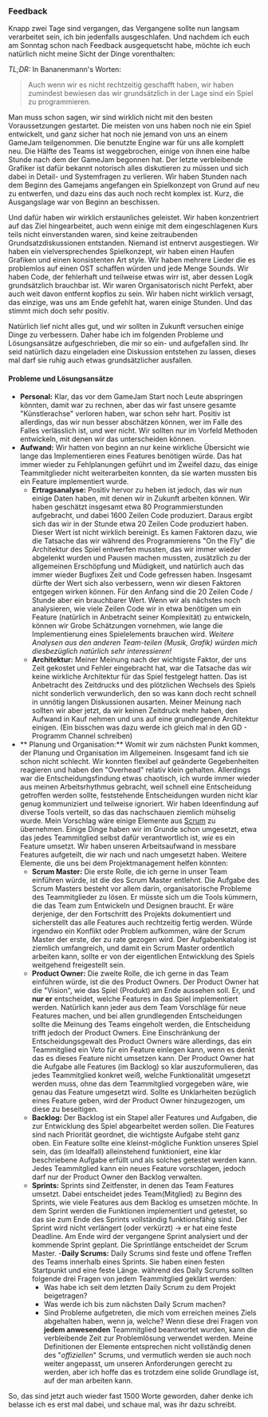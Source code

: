 ### Feedback
Knapp zwei Tage sind vergangen, das Vergangene sollte nun langsam verarbeitet sein, ich bin jedenfalls ausgeschlafen. Und nachdem ich euch am Sonntag schon nach Feedback ausgequetscht habe, möchte ich euch natürlich nicht meine Sicht der Dinge vorenthalten:

*TL;DR:* In Bananenmann's Worten:

> Auch wenn wir es nicht rechtzeitig geschafft haben, wir haben zumindest bewiesen das wir grundsätzlich in der Lage sind ein Spiel zu programmieren.


Man muss schon sagen, wir sind wirklich nicht mit den besten Voraussetzungen gestartet. Die meisten von uns haben noch nie ein Spiel entwickelt, und ganz sicher hat noch nie jemand von uns an einem GameJam teilgenommen. Die benutzte Engine war für uns alle komplett neu. Die Hälfte des Teams ist weggebrochen, einige von ihnen eine halbe Stunde nach dem der GameJam begonnen hat. Der letzte verbleibende Grafiker ist dafür bekannt notorisch alles diskutieren zu müssen und sich dabei in Detail- und Systemfragen zu verlieren. Wir haben Stunden nach dem Beginn des Gamejams angefangen ein Spielkonzept von Grund auf neu zu entwerfen, und dazu eins das auch noch recht komplex ist. Kurz, die Ausgangslage war von Beginn an beschissen.

Und dafür haben wir wirklich erstaunliches geleistet. Wir haben konzentriert auf das Ziel hingearbeitet, auch wenn einige mit dem eingeschlagenen Kurs teils nicht einverstanden waren, sind keine zeitraubenden Grundsatzdiskussionen entstanden. Niemand ist entnervt ausgestiegen. Wir haben ein vielversprechendes Spielkonzept, wir haben einen Haufen Grafiken und einen konsistenten Art style. Wir haben mehrere Lieder die es problemlos auf einen OST schaffen würden und jede Menge Sounds. Wir haben Code, der fehlerhaft und teilweise etwas wirr ist, aber dessen Logik grundsätzlich brauchbar ist. Wir waren Organisatorisch nicht Perfekt, aber auch weit davon entfernt kopflos zu sein. Wir haben nicht wirklich versagt, das einzige, was uns am Ende gefehlt hat, waren einige Stunden. Und das stimmt mich doch sehr positiv.

Natürlich lief nicht alles gut, und wir sollten in Zukunft versuchen einige Dinge zu verbessern. Daher habe ich im folgenden Probleme und Lösungsansätze aufgeschrieben, die mir so ein- und aufgefallen sind. Ihr seid natürlich dazu eingeladen eine Diskussion entstehen zu lassen, dieses mal darf sie ruhig auch etwas grundsätzlicher ausfallen.

#### Probleme und Lösungsansätze

- **Personal:** Klar, das vor dem GameJam Start noch Leute abspringen könnten, damit war zu rechnen,  aber das wir fast unsere gesamte "Künstlerachse" verloren haben, war schon sehr hart. Positiv ist allerdings, das wir nun besser abschätzen können, wer im Falle des Falles verlässlich ist, und wer nicht. Wir sollten nur im Vorfeld Methoden entwickeln, mit denen wir das unterscheiden können.
- **Aufwand:** Wir hatten von beginn an nur keine wirkliche Übersicht wie lange das Implementieren eines Features benötigen würde. Das hat immer wieder zu Fehlplanungen geführt und im Zweifel dazu, das einige Teammitglieder nicht weiterarbeiten konnten, da sie warten mussten bis ein Feature implementiert wurde.
	- **Ertragsanalyse:** Positiv hervor zu heben ist jedoch, das wir nun einige Daten haben, mit denen wir in Zukunft arbeiten können. Wir haben geschätzt insgesamt etwa 80 Programmierstunden aufgebracht, und dabei 1600 Zeilen Code produziert. Daraus ergibt sich das wir in der Stunde etwa 20 Zeilen Code produziert haben. Dieser Wert ist nicht wirklich bereinigt. Es kamen Faktoren dazu, wie die Tatsache das wir während des Programmierens "On the Fly" die Architektur des Spiel entwerfen mussten, das wir immer wieder abgelenkt wurden und Pausen machen mussten, zusätzlich zu der allgemeinen Erschöpfung und Müdigkeit, und natürlich auch das immer wieder Bugfixes Zeit und Code gefressen haben. Insgesamt dürfte der Wert sich also verbessern, wenn wir diesen Faktoren entgegen wirken können. Für den Anfang sind die 20 Zeilen Code / Stunde aber ein brauchbarer Wert. Wenn wir als nächstes noch analysieren, wie viele Zeilen Code wir in etwa benötigen um ein Feature (natürlich in Anbetracht seiner Komplexität) zu entwickeln, können wir Grobe Schätzungen vornehmen, wie lange die Implementierung eines Spielelements brauchen wird. *Weitere Analysen aus den anderen Team-teilen (Musik, Grafik) würden mich diesbezüglich natürlich sehr interessieren!*
	- **Architektur:** Meiner Meinung nach der wichtigste Faktor, der uns Zeit gekostet und Fehler eingebracht hat, war die Tatsache das wir keine wirkliche Architektur für das Spiel festgelegt hatten. Das ist Anbetracht des Zeitdrucks und des plötzlichen Wechsels des Spiels nicht sonderlich verwunderlich, den so was kann doch recht schnell in unnötig langen Diskussionen ausarten. Meiner Meinung nach sollten wir aber jetzt, da wir keinen Zeitdruck mehr haben, den Aufwand in Kauf nehmen und uns auf eine grundlegende Architektur einigen. (Ein bisschen was dazu werde ich gleich mal in den GD - Programm Channel schreiben)
- ** Planung und Organisation:** Womit wir zum nächsten Punkt kommen, der Planung und Organisation im Allgemeinen. Insgesamt fand ich sie schon nicht schlecht. Wir konnten flexibel auf geänderte Gegebenheiten reagieren und haben den "Overhead" relativ klein gehalten. Allerdings war die Entscheidungsfindung etwas chaotisch, ich wurde immer wieder aus meinen Arbeitsrhythmus gebracht, weil schnell eine Entscheidung getroffen werden sollte, feststehende Entscheidungen wurden nicht klar genug kommuniziert und teilweise ignoriert. Wir haben Ideenfindung auf diverse Tools verteilt, so das das nachschauen ziemlich mühselig wurde. Mein Vorschlag wäre einige Elemente aus [Scrum](https://en.wikipedia.org/wiki/Scrum_(software_development)) zu übernehmen. Einige Dinge haben wir im Grunde schon umgesetzt, etwa das jedes Teammitglied selbst dafür verantwortlich ist, *wie* es ein Feature umsetzt. Wir haben unseren Arbeitsaufwand in messbare Features aufgeteilt, die wir nach und nach umgesetzt haben. Weitere Elemente, die uns bei dem Projektmanagement helfen könnten:
	- **Scrum Master:**  Die erste Rolle, die ich gerne in unser Team einführen würde, ist die des Scrum Master entlehnt. Die Aufgabe des Scrum Masters besteht vor allem darin, organisatorische Probleme des Teammitglieder zu lösen. Er müsste sich um die Tools kümmern, die das Team zum Entwickeln und Designen braucht. Er wäre derjenige, der den Fortschritt des Projekts dokumentiert und sicherstellt das alle Features auch rechtzeitig fertig werden. Würde irgendwo ein Konflikt oder Problem aufkommen, wäre der Scrum Master der erste, der zu rate gezogen wird. Der Aufgabenkatalog ist ziemlich umfangreich, und damit ein Scrum Master ordentlich arbeiten kann, sollte er von der eigentlichen Entwicklung des Spiels weitgehend freigestellt sein.
	- **Product Owner:** Die zweite Rolle, die ich gerne in das Team einführen würde, ist die des Product Owners. Der Product Owner hat die "Vision", wie das Spiel (Produkt) am Ende aussehen soll. Er, und **nur er** entscheidet, welche Features in das Spiel implementiert werden. Natürlich kann jeder aus dem Team Vorschläge für neue Features machen, und bei allen grundlegenden Entscheidungen sollte die Meinung des Teams eingeholt werden, die Entscheidung trifft jedoch der Product Owners. Eine Einschränkung der Entscheidungsgewalt des Product Owners wäre allerdings, das ein Teammitglied ein Veto für ein Feature einlegen kann, wenn es denkt das es dieses Feature nicht umsetzen kann. Der Product Owner hat die Aufgabe alle Features (im Backlog) so klar auszuformulieren, das jedes Teammitglied konkret weiß, welche Funktionalität umgesetzt werden muss, ohne das dem Teammitglied vorgegeben wäre, wie genau das Feature umgesetzt wird. Sollte es Unklarheiten bezüglich eines Feature geben, wird der Product Owner hinzugezogen, um diese zu beseitigen.
	- **Backlog:** Der Backlog ist ein Stapel aller Features und Aufgaben, die zur Entwicklung des Spiel abgearbeitet werden sollen. Die Features sind nach Priorität geordnet, die wichtigste Aufgabe steht ganz oben. Ein Feature sollte eine kleinst-mögliche Funktion unseres Spiel sein, das (im Idealfall) alleinstehend funktioniert, eine klar beschriebene Aufgabe erfüllt und als solches getestet werden kann. Jedes Teammitglied kann ein neues Feature vorschlagen, jedoch darf nur der Product Owner den Backlog verwalten.
	- **Sprints:** Sprints sind Zeitfenster, in denen das Team Features umsetzt. Dabei entscheidet jedes Team(Mitglied) zu Beginn des Sprints, wie viele Features aus dem Backlog es umsetzen möchte. In dem Sprint werden die Funktionen implementiert und getestet, so das sie zum Ende des Sprints vollständig funktionsfähig sind. Der Sprint wird nicht verlängert (oder verkürzt) -> er hat eine feste Deadline. Am Ende wird der vergangene Sprint analysiert und der kommende Sprint geplant. Die Sprintlänge entscheidet der Scrum Master.
	-**Daily Scrums:** Daily Scrums sind feste und offene Treffen des Teams innerhalb eines Sprints. Sie haben einen festen Startpunkt und eine feste Länge. 	während des Daily Scrums sollten folgende drei Fragen von jedem Teammitglied geklärt werden:
		- Was habe ich seit dem letzten Daily Scrum zu dem Projekt beigetragen?
		- Was werde ich bis zum nächsten Daily Scrum machen?
		- Sind Probleme aufgetreten, die mich vom erreichen meines Ziels abgehalten haben, wenn ja, welche?
	Wenn diese drei Fragen von **jedem anwesenden** Teammitglied beantwortet wurden, kann die verbleibende Zeit zur Problemlösung verwendet werden.
Meine Definitionen der Elemente entsprechen nicht vollständig denen des "*offiziellen*" Scrums, und vermutlich werden sie auch noch weiter angepasst, um unseren Anforderungen gerecht zu werden, aber ich hoffe das es trotzdem eine solide Grundlage ist, auf der man arbeiten kann.

So, das sind jetzt auch wieder fast 1500 Worte geworden, daher denke ich belasse ich es erst mal dabei, und schaue mal, was ihr dazu schreibt.